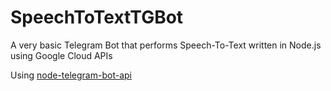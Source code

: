 # SpeechToTextTGBot

A very basic Telegram Bot that performs Speech-To-Text written in Node.js using Google Cloud APIs

Using [node-telegram-bot-api](https://github.com/yagop/node-telegram-bot-api)

